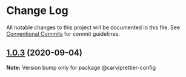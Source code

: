 # Change Log

All notable changes to this project will be documented in this file.
See [Conventional Commits](https://conventionalcommits.org) for commit guidelines.

## [1.0.3](https://github.com/carvjs/tools/compare/@carv/prettier-config@1.0.2...@carv/prettier-config@1.0.3) (2020-09-04)

**Note:** Version bump only for package @carv/prettier-config
